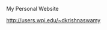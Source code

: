 My Personal Website

<a href="http://users.wpi.edu/~dkrishnaswamy" target="_blank">http://users.wpi.edu/~dkrishnaswamy</a>

